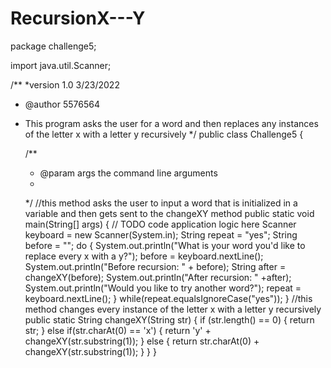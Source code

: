 # RecursionX---Y
package challenge5;

import java.util.Scanner;

/**
 *version 1.0 3/23/2022
 * @author 5576564
 * This program asks the user for a word and then replaces any instances of the letter x with a letter y recursively
 */
public class Challenge5 {

    /**
     * @param args the command line arguments
     * 
     */
    //this method asks the user to input a word that is initialized in a variable and then gets sent to the changeXY method
    public static void main(String[] args) {
        // TODO code application logic here
         Scanner keyboard = new Scanner(System.in);
        String repeat = "yes";
        String before = "";
        do
        {
            System.out.println("What is your word you'd like to replace every x with a y?");
            before = keyboard.nextLine();
            System.out.println("Before recursion: " + before);
            String after = changeXY(before);
            System.out.println("After recursion: " +after);
            System.out.println("Would you like to try another word?");
            repeat = keyboard.nextLine();
        }
        while(repeat.equalsIgnoreCase("yes"));
    }
    //this method changes every instance of the letter x with a letter y recursively
    public static String changeXY(String str)
    {
        if (str.length() == 0)
        {
            return str;
        }
        else if(str.charAt(0) == 'x')
        {
            return 'y' + changeXY(str.substring(1));
        }
        else
        {
            return str.charAt(0) + changeXY(str.substring(1));
        }
    }
}
